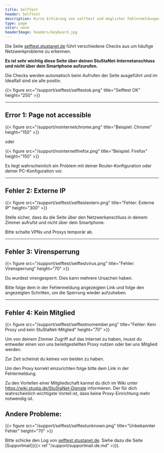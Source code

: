 ```yaml
---
title: Selftest
header: Selftest
description: Kurze Erklärung von selftest und möglicher Fehlermeldungen
type: page
color: none
headerImage: headers/keyboard.jpg
---
```


Die Seite [selftest.stustanet.de](http://selftest.stustanet.de) führt verschiedene Checks aus um häufige Netzwerkprobleme zu erkennen.

**Es ist sehr wichtig diese Seite über deinen StuStaNet-Internetanschluss und nicht über dein Smartphone aufzurufen.**

Die Checks werden automatisch beim Aufrufen der Seite ausgeführt und im Idealfall sind sie alle positiv.

{{< figure src="/support/selftest/selftestok.png" title="Selftest OK" height="250" >}}

***

## Error 1: Page not accessible

{{< figure src="/support/nointernetchrome.png" title="Beispiel: Chrome" height="150" >}}

oder

{{< figure src="/support/nointernetfirefox.png" title="Beispiel: Firefox" height="150" >}}

Es liegt wahrscheinlich ein Problem mit deiner Router-Konfiguration oder deiner PC-Konfiguration vor.

***

## Fehler 2: Externe IP

{{< figure src="/support/selftest/selftestextern.png" title="Fehler: Externe IP" height="300" >}}

Stelle sicher, dass du die Seite über den Netzwerkanschluss in deinem Zimmer aufrufst und nicht über dein Smartphone.

Bitte schalte VPNs und Proxys temporär ab.

***

## Fehler 3: Virensperrung

{{< figure src="/support/selftest/selftestvirus.png" title="Fehler: Virensperrung" height="70" >}}

Du wurdest virengesperrt. Dies kann mehrere Ursachen haben.

Bitte folge dem in der Fehlermeldung angezeigten Link und folge den angezeigten Schritten, um die Sperrung wieder aufzuheben.

***

## Fehler 4: Kein Mitglied

{{< figure src="/support/selftest/selftestnomember.png" title="Fehler: Kein Proxy und kein StuStaNet-Mitglied" height="70" >}}

Um von deinem Zimmer Zugriff auf das Internet zu haben, musst du entweder einen von uns bereitgestellten Proxy nutzen oder bei uns Mitglied werden.

Zur Zeit scheinst du keines von beiden zu haben.

Um den Proxy korrekt einzurichten folge bitte dem Link in der Fehlermeldung.

Zu den Vorteilen einer Mitgliedschaft kannst du dich im Wiki unter https://wiki.stusta.de/StuStaNet-Dienste informieren. Der für dich wahrscheinlich wichtigste Vorteil ist, dass keine Proxy-Einrichtung mehr notwendig ist.

## Andere Probleme:

{{< figure src="/support/selftest/selftestunknown.png" title="Unbekannter Fehler" height="70" >}}

Bitte schicke den Log von [selftest.stustanet.de](http://selftest.stustanet.de). Siehe dazu die Seite [Supportmail]({{< ref "/support/supportmail.de.md" >}}).
